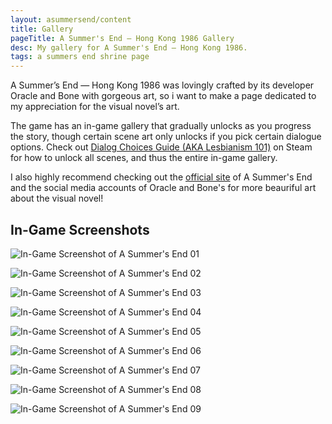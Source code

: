 ```yaml
---
layout: asummersend/content
title: Gallery
pageTitle: A Summer's End — Hong Kong 1986 Gallery
desc: My gallery for A Summer's End — Hong Kong 1986.
tags: a summers end shrine page
---
```


A Summer’s End — Hong Kong 1986 was lovingly crafted by its developer Oracle and Bone with gorgeous art, so i want to make a page dedicated to my appreciation for the visual novel’s art.

The game has an in-game gallery that gradually unlocks as you progress the story, though certain scene art only unlocks if you pick certain dialogue options. Check out [Dialog Choices Guide (AKA Lesbianism 101)](https://steamcommunity.com/sharedfiles/filedetails/?id=2072736837) on Steam for how to unlock all scenes, and thus the entire in-game gallery.

I also highly recommend checking out the [official site](https://www.asummersend.com/) of A Summer's End and the social media accounts of Oracle and Bone's for more beauriful art about the visual novel!

## In-Game Screenshots

![In-Game Screenshot of A Summer's End 01](/assets/asummersend/screenshots/ASE-Screenshot-01.png)

![In-Game Screenshot of A Summer's End 02](/assets/asummersend/screenshots/ASE-Screenshot-02.png)

![In-Game Screenshot of A Summer's End 03](/assets/asummersend/screenshots/ASE-Screenshot-03.png)

![In-Game Screenshot of A Summer's End 04](/assets/asummersend/screenshots/ASE-Screenshot-04.png)

![In-Game Screenshot of A Summer's End 05](/assets/asummersend/screenshots/ASE-Screenshot-05.png)

![In-Game Screenshot of A Summer's End 06](/assets/asummersend/screenshots/ASE-Screenshot-06.png)

![In-Game Screenshot of A Summer's End 07](/assets/asummersend/screenshots/ASE-Screenshot-07.png)

![In-Game Screenshot of A Summer's End 08](/assets/asummersend/screenshots/ASE-Screenshot-08.png)

![In-Game Screenshot of A Summer's End 09](/assets/asummersend/screenshots/ASE-Screenshot-09.png)